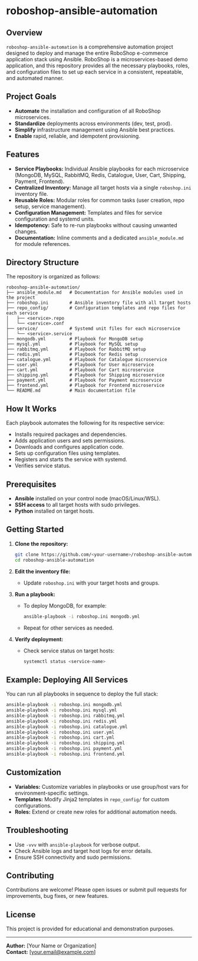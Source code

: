 # roboshop-ansible-automation

## Overview

`roboshop-ansible-automation` is a comprehensive automation project designed to deploy and manage the entire RoboShop e-commerce application stack using Ansible. RoboShop is a microservices-based demo application, and this repository provides all the necessary playbooks, roles, and configuration files to set up each service in a consistent, repeatable, and automated manner.

## Project Goals

- **Automate** the installation and configuration of all RoboShop microservices.
- **Standardize** deployments across environments (dev, test, prod).
- **Simplify** infrastructure management using Ansible best practices.
- **Enable** rapid, reliable, and idempotent provisioning.

## Features

- **Service Playbooks:** Individual Ansible playbooks for each microservice (MongoDB, MySQL, RabbitMQ, Redis, Catalogue, User, Cart, Shipping, Payment, Frontend).
- **Centralized Inventory:** Manage all target hosts via a single `roboshop.ini` inventory file.
- **Reusable Roles:** Modular roles for common tasks (user creation, repo setup, service management).
- **Configuration Management:** Templates and files for service configuration and systemd units.
- **Idempotency:** Safe to re-run playbooks without causing unwanted changes.
- **Documentation:** Inline comments and a dedicated `ansible_module.md` for module references.

## Directory Structure

The repository is organized as follows:

```
roboshop-ansible-automation/
├── ansible_module.md   # Documentation for Ansible modules used in the project
├── roboshop.ini        # Ansible inventory file with all target hosts
├── repo_config/        # Configuration templates and repo files for each service
│   ├── <service>.repo
│   └── <service>.conf
├── service/            # Systemd unit files for each microservice
│   └── <service>.service
├── mongodb.yml         # Playbook for MongoDB setup
├── mysql.yml           # Playbook for MySQL setup
├── rabbitmq.yml        # Playbook for RabbitMQ setup
├── redis.yml           # Playbook for Redis setup
├── catalogue.yml       # Playbook for Catalogue microservice
├── user.yml            # Playbook for User microservice
├── cart.yml            # Playbook for Cart microservice
├── shipping.yml        # Playbook for Shipping microservice
├── payment.yml         # Playbook for Payment microservice
├── frontend.yml        # Playbook for Frontend microservice
└── README.md           # Main documentation file
```

## How It Works

Each playbook automates the following for its respective service:
- Installs required packages and dependencies.
- Adds application users and sets permissions.
- Downloads and configures application code.
- Sets up configuration files using templates.
- Registers and starts the service with systemd.
- Verifies service status.

## Prerequisites

- **Ansible** installed on your control node (macOS/Linux/WSL).
- **SSH access** to all target hosts with sudo privileges.
- **Python** installed on target hosts.

## Getting Started

1. **Clone the repository:**
   ```sh
   git clone https://github.com/<your-username>/roboshop-ansible-automation.git
   cd roboshop-ansible-automation
   ```

2. **Edit the inventory file:**
   - Update `roboshop.ini` with your target hosts and groups.

3. **Run a playbook:**
   - To deploy MongoDB, for example:
     ```sh
     ansible-playbook -i roboshop.ini mongodb.yml
     ```
   - Repeat for other services as needed.

4. **Verify deployment:**
   - Check service status on target hosts:
     ```sh
     systemctl status <service-name>
     ```

## Example: Deploying All Services

You can run all playbooks in sequence to deploy the full stack:

```sh
ansible-playbook -i roboshop.ini mongodb.yml
ansible-playbook -i roboshop.ini mysql.yml
ansible-playbook -i roboshop.ini rabbitmq.yml
ansible-playbook -i roboshop.ini redis.yml
ansible-playbook -i roboshop.ini catalogue.yml
ansible-playbook -i roboshop.ini user.yml
ansible-playbook -i roboshop.ini cart.yml
ansible-playbook -i roboshop.ini shipping.yml
ansible-playbook -i roboshop.ini payment.yml
ansible-playbook -i roboshop.ini frontend.yml
```

## Customization

- **Variables:** Customize variables in playbooks or use group/host vars for environment-specific settings.
- **Templates:** Modify Jinja2 templates in `repo_config/` for custom configurations.
- **Roles:** Extend or create new roles for additional automation needs.

## Troubleshooting

- Use `-vvv` with `ansible-playbook` for verbose output.
- Check Ansible logs and target host logs for error details.
- Ensure SSH connectivity and sudo permissions.

## Contributing

Contributions are welcome! Please open issues or submit pull requests for improvements, bug fixes, or new features.

## License

This project is provided for educational and demonstration purposes.

---

**Author:** [Your Name or Organization]  
**Contact:** [your.email@example.com]
